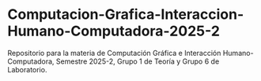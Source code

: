 # Computacion-Grafica-Interaccion-Humano-Computadora-2025-2
Repositorio para la materia de Computación Gráfica e Interacción Humano-Computadora, Semestre 2025-2, Grupo 1 de Teoría y Grupo 6 de Laboratorio.
